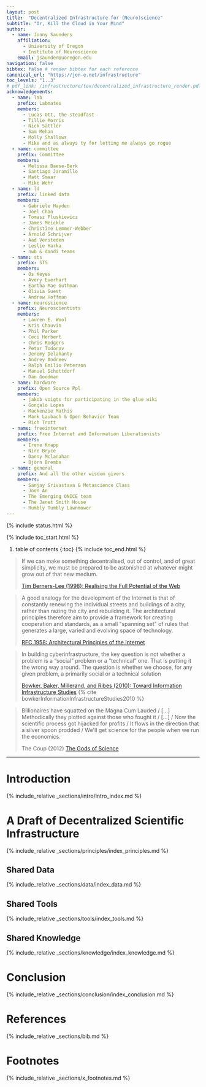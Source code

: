 ```yaml
---
layout: post
title:  "Decentralized Infrastructure for (Neuro)science"
subtitle: "Or, Kill the Cloud in Your Mind"
author: 
  - name: Jonny Saunders
    affiliation: 
      - University of Oregon
      - Institute of Neuroscience
    email: jsaunder@uoregon.edu
navigation: false
bibtex: false # render bibtex for each reference
canonical_url: "https://jon-e.net/infrastructure"
toc_levels: "1..3"
# pdf_link: /infrastructure/tex/decentralized_infrastructure_render.pdf
acknowledgements:
  - name: lab
    prefix: Labmates
    members:
      - Lucas Ott, the steadfast
      - Tillie Morris
      - Nick Sattler
      - Sam Mehan
      - Molly Shallows
      - Mike and as always ty for letting me always go rogue
  - name: committee
    prefix: Committee
    members:
      - Melissa Baese-Berk
      - Santiago Jaramillo
      - Matt Smear
      - Mike Wehr
  - name: ld
    prefix: linked data
    members:
      - Gabriele Hayden
      - Joel Chan
      - Tomasz Pluskiewicz
      - James Meickle
      - Christine Lemmer-Webber
      - Arnold Schrijver
      - Aad Versteden
      - Leslie Harka
      - nwb & dandi teams
  - name: sts
    prefix: STS
    members:
      - Os Keyes
      - Avery Everhart
      - Eartha Mae Guthman
      - Olivia Guest
      - Andrew Hoffman
  - name: neuroscience
    prefix: Neuroscientists
    members:
      - Lauren E. Wool
      - Kris Chauvin
      - Phil Parker
      - Ceci Herbert
      - Chris Rodgers
      - Petar Todorov
      - Jeremy Delahanty
      - Andrey Andreev
      - Ralph Emilio Peterson
      - Manuel Schottdorf
      - Dan Goodman
  - name: hardware
    prefix: Open Source Ppl
    members:
      - jakob voigts for participating in the glue wiki
      - Gonçalo Lopes
      - Mackenzie Mathis
      - Mark Laubach & Open Behavior Team
      - Rich Trott
  - name: freeinternet
    prefix: Free Internet and Information Liberationists
    members:
      - Irene Knapp
      - Nire Bryce
      - Danny Mclanahan
      - Björn Brembs
  - name: general
    prefix: And all the other wisdom givers
    members:
      - Sanjay Srivastava & Metascience Class
      - Joon An
      - The Emerging ONICE team
      - The Janet Smith House
      - Rumbly Tumbly Lawnmower
---
```




{% include status.html %}


{% include toc_start.html %}
1. table of contents
{:toc}
{% include toc_end.html %}



> If we can make something decentralised, out of control, and of great simplicity, we must be prepared to be astonished at whatever might grow out of that new medium. 
> 
> [Tim Berners-Lee (1998): Realising the Full Potential of the Web](https://www.w3.org/1998/02/Potential.html)

>  A good analogy for the development of the Internet is that of
> constantly renewing the individual streets and buildings of a city,
> rather than razing the city and rebuilding it. The architectural
> principles therefore aim to provide a framework for creating
> cooperation and standards, as a small "spanning set" of rules that
> generates a large, varied and evolving space of technology.
>
>   [RFC 1958: Architectural Principles of the Internet](https://datatracker.ietf.org/doc/html/rfc1958)

> In building cyberinfrastructure, the key question is not whether a problem is a “social” problem or a “technical” one. That is putting it the wrong way around. The question is whether we choose, for any given problem, a primarily social or a technical solution
>
> [Bowker, Baker, Millerand, and Ribes (2010): Toward Information Infrastructure Studies](https://doi.org/10.1007/978-1-4020-9789-8_5) {% cite bowkerInformationInfrastructureStudies2010 %}

> Billionaires have squatted on the Magna Cum Lauded / [...]
> Methodically they plotted against those who fought it / [...] / 
> Now the scientific process got hijacked for profits /
> It flows in the direction that a silver spoon prodded / 
> We'll get science for the people when we run the economics.
>
> The Coup (2012) [The Gods of Science](https://youtu.be/lW59xoilGnw)

----


# Introduction

{% include_relative _sections/intro/intro_index.md %}


# A Draft of Decentralized Scientific Infrastructure

{% include_relative _sections/principles/index_principles.md %}

## Shared Data

{% include_relative _sections/data/index_data.md %}

## Shared Tools

{% include_relative _sections/tools/index_tools.md %}

## Shared Knowledge

{% include_relative _sections/knowledge/index_knowledge.md %}

# Conclusion

{% include_relative _sections/conclusion/index_conclusion.md %}

# References

{% include_relative _sections/bib.md %}

# Footnotes

{% include_relative _sections/x_footnotes.md %}


